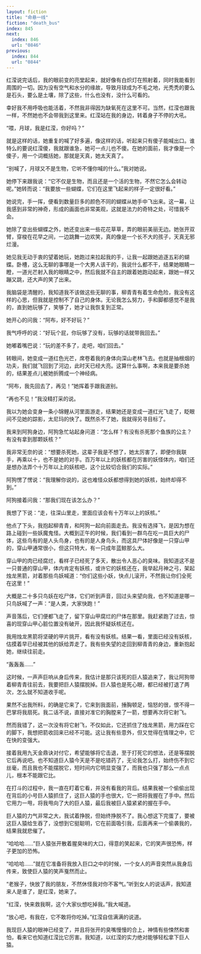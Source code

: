 ```yaml
---
layout: fiction
title: "命悬一线"
fiction: "death_bus"
index: 845
next:
  index: 846
  url: "0846"
previous:
  index: 844
  url: "0844"
---
```

红滢说完话后，我的眼前变的亮堂起来，就好像有白炽灯在照射着，同时我能看到周围的一切。因为没有空气和水分的缘故，导致月球成为不毛之地，光秃秃的要么是石头，要么是土壤，除了这些，什么也没有，没什么可看的。

幸好我不用呼吸也能活着，不然我非得因为缺氧死在这里不可。当然，红滢也跟我一样，不然她也不会带我到这里来。红滢站在我的身边，转着身子不停的大吼。

“喂，月球，我是红滢，你好吗？”

就是这样的话，她重复的喊了好多遍，像这样的话，听起来只有傻子能喊出口。谁特么的要说红滢傻，我就跟谁急，她可一点儿也不傻。在她的面前，我才像是一个傻子，用一个词概括她，那就是天真，她太天真了。

“别喊了，月球又不是生物，它听不懂你喊的什么。”我对她说。

她停下来跟我说：“它不仅是生物，而且还是一个活的生物，不然它怎么会转动呢。”她转而说：“我要放一些蝴蝶，它们在这里飞起来的样子一定很好看。”

她说完，手一挥，便看到数量巨多的颜色不同的蝴蝶从她手中飞出来。这一幕，让我感到非常的神奇，形成的画面也非常美观，这就是法力的奇特之处，可惜我不会。

她除了变出些蝴蝶之外，她还变出来一些花花草草，弄的眼前美丽无边。她张开双臂，穿梭在花早之间，一边跳舞一边欢笑，真的像是一个长不大的孩子，天真无邪烂漫。

她见我无动于衷的望着她玩，她跑过来拉起我的手，让我一起跟她追逐五彩的蝴蝶。卧槽，这么无聊的事哪是一个大男人该干的，我说什么都不干，结果她眼睛一瞪，一道光芒射入我的眼睛之中，然后我就不自主的跟着她跑动起来，跟她一样又蹦又跳，还大声的笑了出来。

我脑袋是清醒的，我知道我不该做这些无聊的事，柳青青有着生命危险，我没有这样的心思，但我就是控制不了自己的身体。无论我怎么努力，手和脚都感觉不是我的，直到她玩够了，笑够了，她才让我恢复到正常。

她开心的问我：“阿布，好不好玩？”

我气呼呼的说：“好玩个屁，你玩够了没有，玩够的话就带我回去。”

她嘟着嘴巴说：“玩的差不多了，走吧，咱们回去。”

转眼间，她变成一道红色光芒，席卷着我的身体向深山老林飞去。也就是抽根烟的功夫，我们就飞回到了河边，此时天已经大亮。这算什么事啊，本来我是要杀她的，结果差点儿被她折腾成一个神经病。

“阿布，我先回去了，再见！”她挥着手跟我道别。

“再也不见！”我没精打采的说。

我以为她会变身一条小锦鲤从河里面游走，结果她还是变成一道红光飞走了，眨眼间不见她的踪影，太尼玛的快了。既然杀不了她，我就得另寻目标了。

我来到阿狗身边，阿狗急忙站起身问道：“怎么样？有没有杀死那个鱼族的公主？有没有拿到那颗妖核？”

我非常无奈的说：“想要杀死她，这辈子我是不想了，她太厉害了，即便你我联手，再乘以十，也不是她的对手。百万年以上的妖核都在厉害的妖怪体内，咱们还是想办法弄个十万年以上的妖核吧，这个比较切合我们的实际。”

阿狗愣了愣说：“我理解你说的，这也难怪众妖都想得到她的妖核，始终却得不到。”

阿狗接着问我：“那我们现在该怎么办？”

我想了下说：“走，往深山里走，里面应该会有十万年以上的妖核。”

他点了下头，我抱起柳青青，和阿狗一起向前面走去。我没有选择飞，是因为想在路上碰到一些妖魔鬼怪。大概到正午的时候，我们看到一群鸟在吃一具巨大的尸体，这些鸟有的是人头鸟身，也有的是人身鸟头，而这具尸体好像是一只穿山甲的，穿山甲通常很小，但这只特大，有一只成年蓝鲸那么大。

穿山甲的肉已经腐烂，看样子已经死了多天，散出令人恶心的臭味。我知道这不是一只普通的穿山甲，体内肯定有妖核，或许它的妖核还在，我举起月神之弓，架起烛龙黑箭，对着那些鸟妖喊道：“你们这些小妖，快点儿滚开，不然我让你们全死在这里！”

大概是二十多只鸟妖在吃尸体，它们听到声音，回过头来望向我，也不知道是哪一只鸟妖喊了一声：“是人类，大家快跑！”

声音落后，它们便都飞走了，留下穿山甲腐烂的尸体在那里。我赶紧跑了过去，惊喜的现穿山甲心脏位置没有破开，因此我怀疑妖核还在。

我用烛龙黑箭将坚硬的甲片挑开，看有没有妖核。结果一看，里面已经没有妖核，估摸着早已经被其他的妖给弄走了。我有些失望的走回到柳青青的身边，重新抱起她，继续往前走。

“轰轰轰……”

这时候，一声声巨响从身后传来，我估计是那只该死的巨人猿追来了，我让阿狗带着柳青青往前去，我要把巨人猿摆脱掉。巨人猿也是死心眼，都已经被打退了两次，怎么就不知道收手呢。

果然不出我所料，的确是它来了，它来到我面前，捶胸顿足，恼怒的很，恨不得一巴掌将我扇死。我二话不说，直接对准它的胸膛来了一箭，想要再次将它射飞。

然而我错了，这一次没有将它射飞，不仅如此，它还抓住了烛龙黑箭，用力踩在它的脚下，我想把箭收回来已经不可能。这让我有些意外，但又觉得在情理之中，它在快的变强大。

接着我用九天金鼎诀对付它，希望能够将它击退，至于打死它的想法，还是等摆脱它后再说吧。也不知道巨人猿今天是不是吃错药了，无论我怎么打，始终伤不到它丝毫，而且我也不能摆脱它，短时间内它明显变强了，而我也只强了那么一点点儿，根本不能跟它比。

在打斗的过程中，我一直在盯着它看，并没有看我的背后。结果我被一个偷偷出现在背后的小号巨人猿抓住了，这巨人猿的手也很大，它一把将我握在了手中。然后它用力一甩，将我甩向了大的巨人猿，最后我被巨人猿紧紧的握在手中。

巨人猿的力气非常之大，我试着挣脱，但始终挣脱不了。我心想这下完蛋了，要被这巨人猿给生吞了，没想到它挺聪明，它在前面吸引我，后面再来一个偷袭我的，结果我就悲催了。

“哈哈哈……”巨人猿张开散着腥臭味的大口，得意的笑起来，它的笑声很恐怖，样子更加的恐怖。

“哈哈哈……”就在它准备将我放入巨口之中的时候，一个女人的声音突然从我身后传来，致使巨人猿的笑声戛然而止。

“老猴子，快放了我的朋友，不然休怪我对你不客气。”听到女人的说话声，我知道来人是谁了，是红滢，她来了。

“红滢，快来救我啊，这个大家伙想吃掉我。”我大喊道。

“放心吧，有我在，它不敢将你吃掉。”红滢自信满满的说道。

我现巨人猿的眼神已经变了，并且将张开的臭嘴慢慢的合上，神情有些悚然和害怕，看来它也知道红滢比它厉害。我知道，以红滢的实力绝对能够轻松拿下巨人猿。